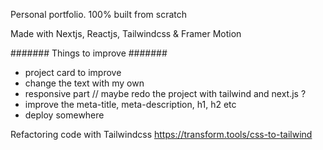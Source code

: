Personal portfolio. 100% built from scratch

Made with Nextjs, Reactjs, Tailwindcss & Framer Motion

####### Things to improve #######
- project card to improve
- change the text with my own
- responsive part // maybe redo the project with tailwind and next.js ?
- improve the meta-title, meta-description, h1, h2 etc
- deploy somewhere


Refactoring code with Tailwindcss 
https://transform.tools/css-to-tailwind
